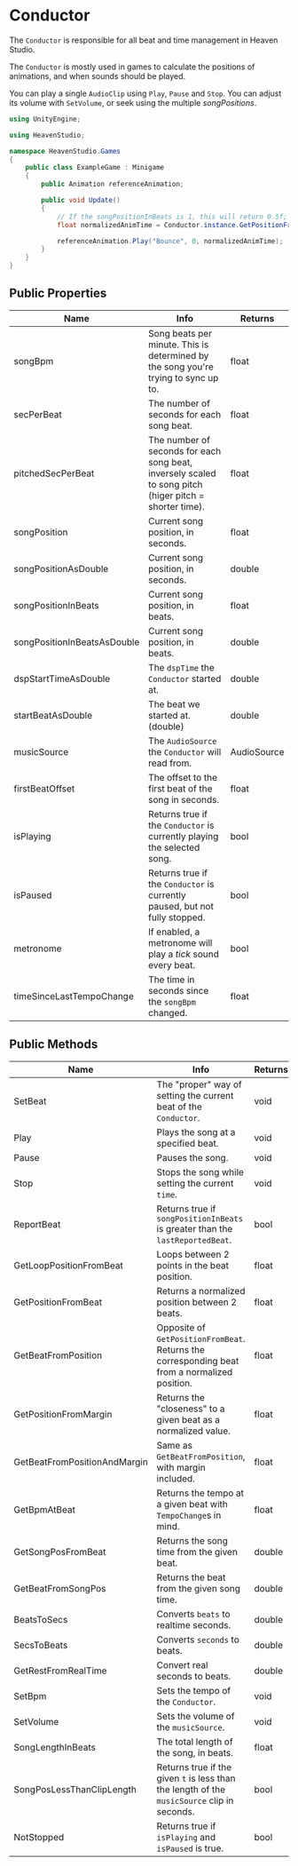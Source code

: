 # Conductor

The `Conductor` is responsible for all beat and time management in Heaven Studio. 

The `Conductor` is mostly used in games to calculate the positions of animations, and when sounds should be played.

You can play a single `AudioClip` using `Play`, `Pause` and `Stop`. You can adjust its volume with `SetVolume`, or seek using the multiple *songPositions*.

```cs
using UnityEngine;

using HeavenStudio;

namespace HeavenStudio.Games
{
    public class ExampleGame : Minigame
    {
        public Animation referenceAnimation;

        public void Update()
        {
            // If the songPositionInBeats is 1, this will return 0.5f;
            float normalizedAnimTime = Conductor.instance.GetPositionFromBeat(0, 2f);

            referenceAnimation.Play("Bounce", 0, normalizedAnimTime);
        }
    }
}

```

## Public Properties

| Name                        | Info                                                                                                   | Returns     |
| --------------------------- | ------------------------------------------------------------------------------------------------------ | ----------- |
| songBpm                     | Song beats per minute. This is determined by the song you're trying to sync up to.                     | float       |
| secPerBeat                  | The number of seconds for each song beat.                                                              | float       |
| pitchedSecPerBeat           | The number of seconds for each song beat, inversely scaled to song pitch (higer pitch = shorter time). | float       |
| songPosition                | Current song position, in seconds.                                                                     | float       |
| songPositionAsDouble        | Current song position, in seconds.                                                                     | double      |
| songPositionInBeats         | Current song position, in beats.                                                                       | float       |
| songPositionInBeatsAsDouble | Current song position, in beats.                                                                       | double      |
| dspStartTimeAsDouble        | The `dspTime` the `Conductor` started at.                                                              | double      |
| startBeatAsDouble           | The beat we started at. (double)                                                                       | double      |
| musicSource                 | The `AudioSource` the `Conductor` will read from.                                                      | AudioSource |
| firstBeatOffset             | The offset to the first beat of the song in seconds.                                                   | float       |
| isPlaying                   | Returns true if the `Conductor` is currently playing the selected song.                                | bool        |
| isPaused                    | Returns true if the `Conductor` is currently paused, but not fully stopped.                            | bool        |
| metronome                   | If enabled, a metronome will play a *tick* sound every beat.                                           | bool        |
| timeSinceLastTempoChange    | The time in seconds since the `songBpm` changed.                                                       | float       |

## Public Methods

| Name                         | Info                                                                                          | Returns |
| ---------------------------- | --------------------------------------------------------------------------------------------- | ------- |
| SetBeat                      | The "proper" way of setting the current beat of the `Conductor`.                              | void    |
| Play                         | Plays the song at a specified beat.                                                           | void    |
| Pause                        | Pauses the song.                                                                              | void    |
| Stop                         | Stops the song while setting the current `time`.                                              | void    |
| ReportBeat                   | Returns true if `songPositionInBeats` is greater than the `lastReportedBeat`.                 | bool    |
| GetLoopPositionFromBeat      | Loops between 2 points in the beat position.                                                  | float   |
| GetPositionFromBeat          | Returns a normalized position between 2 beats.                                                | float   |
| GetBeatFromPosition          | Opposite of `GetPositionFromBeat`. Returns the corresponding beat from a normalized position. | float   |
| GetPositionFromMargin        | Returns the "closeness" to a given beat as a normalized value.                                | float   |
| GetBeatFromPositionAndMargin | Same as `GetBeatFromPosition`, with margin included.                                          | float   |
| GetBpmAtBeat                 | Returns the tempo at a given beat with `TempoChange`s in mind.                                | float   |
| GetSongPosFromBeat           | Returns the song time from the given beat.                                                    | double  |
| GetBeatFromSongPos           | Returns the beat from the given song time.                                                    | double  |
| BeatsToSecs                  | Converts `beats` to realtime seconds.                                                         | double  |
| SecsToBeats                  | Converts `seconds` to beats.                                                                  | double  |
| GetRestFromRealTime          | Convert real seconds to beats.                                                                | double  |
| SetBpm                       | Sets the tempo of the `Conductor`.                                                            | void    |
| SetVolume                    | Sets the volume of the `musicSource`.                                                         | void    |
| SongLengthInBeats            | The total length of the song, in beats.                                                       | float   |
| SongPosLessThanClipLength    | Returns true if the given `t` is less than the length of the `musicSource` clip in seconds.   | bool    |
| NotStopped                   | Returns true if `isPlaying` and `isPaused` is true.                                           | bool    |